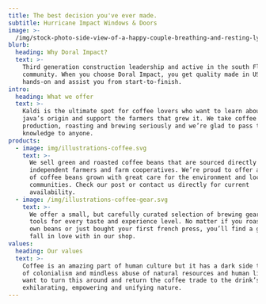 ```yaml
---
title: The best decision you've ever made.
subtitle: Hurricane Impact Windows & Doors
image: >-
  /img/stock-photo-side-view-of-a-happy-couple-breathing-and-resting-lying-in-a-couch-at-home-with-a-window-in-the-417080581.jpg
blurb:
  heading: Why Doral Impact?
  text: >-
    Third generation construction leadership and active in the south Florida
    community. When you choose Doral Impact, you get quality made in USA. We are
    hands-on and assist you from start-to-finish.  
intro:
  heading: What we offer
  text: >-
    Kaldi is the ultimate spot for coffee lovers who want to learn about their
    java’s origin and support the farmers that grew it. We take coffee
    production, roasting and brewing seriously and we’re glad to pass that
    knowledge to anyone.
products:
  - image: img/illustrations-coffee.svg
    text: >-
      We sell green and roasted coffee beans that are sourced directly from
      independent farmers and farm cooperatives. We’re proud to offer a variety
      of coffee beans grown with great care for the environment and local
      communities. Check our post or contact us directly for current
      availability.
  - image: /img/illustrations-coffee-gear.svg
    text: >-
      We offer a small, but carefully curated selection of brewing gear and
      tools for every taste and experience level. No matter if you roast your
      own beans or just bought your first french press, you’ll find a gadget to
      fall in love with in our shop.
values:
  heading: Our values
  text: >-
    Coffee is an amazing part of human culture but it has a dark side too – one
    of colonialism and mindless abuse of natural resources and human lives. We
    want to turn this around and return the coffee trade to the drink’s
    exhilarating, empowering and unifying nature.
---
```


